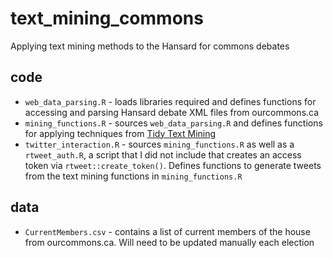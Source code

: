 # text_mining_commons
Applying text mining methods to the Hansard for commons debates

## code

* `web_data_parsing.R` - loads libraries required and defines functions for accessing and parsing Hansard debate XML files from ourcommons.ca
* `mining_functions.R` - sources `web_data_parsing.R` and defines functions for applying techniques from [Tidy Text Mining](https://www.tidytextmining.com/)
* `twitter_interaction.R` - sources `mining_functions.R` as well as a `rtweet_auth.R`, a script that I did not include that creates an access token via `rtweet::create_token()`. Defines functions to generate tweets from the text mining functions in `mining_functions.R`

## data

* `CurrentMembers.csv` - contains a list of current members of the house from ourcommons.ca. Will need to be updated manually each election
